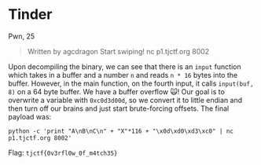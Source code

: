 # Tinder
Pwn, 25

>  Written by agcdragon
>  Start swiping! nc p1.tjctf.org 8002 

Upon decompiling the binary, we can see that there is an `input` function which takes in a buffer and a number `n` and reads `n * 16` bytes into the buffer. However, in the main function, on the fourth input, it calls `input(buf, 8)` on a 64 byte buffer. We have a buffer overflow :scream_cat:! Our goal is to overwrite a variable with `0xc0d3d00d`, so we convert it to little endian and then turn off our brains and just start brute-forcing offsets. The final payload was:
```
python -c 'print "A\nB\nC\n" + "X"*116 + "\x0d\xd0\xd3\xc0" | nc p1.tjctf.org 8002'
```

Flag: `tjctf{0v3rfl0w_0f_m4tch35}`